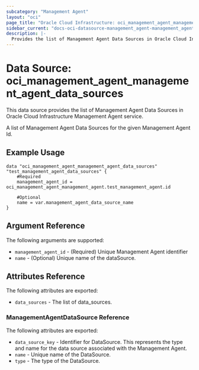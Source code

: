 ```yaml
---
subcategory: "Management Agent"
layout: "oci"
page_title: "Oracle Cloud Infrastructure: oci_management_agent_management_agent_data_sources"
sidebar_current: "docs-oci-datasource-management_agent-management_agent_data_sources"
description: |-
  Provides the list of Management Agent Data Sources in Oracle Cloud Infrastructure Management Agent service
---
```


# Data Source: oci_management_agent_management_agent_data_sources
This data source provides the list of Management Agent Data Sources in Oracle Cloud Infrastructure Management Agent service.

A list of Management Agent Data Sources for the given Management Agent Id.


## Example Usage

```hcl
data "oci_management_agent_management_agent_data_sources" "test_management_agent_data_sources" {
	#Required
	management_agent_id = oci_management_agent_management_agent.test_management_agent.id

	#Optional
	name = var.management_agent_data_source_name
}
```

## Argument Reference

The following arguments are supported:

* `management_agent_id` - (Required) Unique Management Agent identifier
* `name` - (Optional) Unique name of the dataSource.


## Attributes Reference

The following attributes are exported:

* `data_sources` - The list of data_sources.

### ManagementAgentDataSource Reference

The following attributes are exported:

* `data_source_key` - Identifier for DataSource. This represents the type and name for the data source associated with the Management Agent.
* `name` - Unique name of the DataSource.
* `type` - The type of the DataSource.
